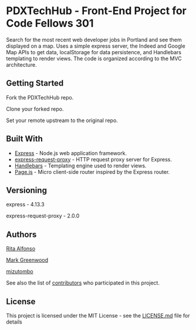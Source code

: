 # PDXTechHub - Front-End Project for Code Fellows 301

Search for the most recent web developer jobs in Portland and see them displayed on a map. Uses a simple express server, the Indeed and Google Map APIs to get data, localStorage for data persistence, and Handlebars templating to render views.  The code is organized according to the MVC architecture.

## Getting Started

Fork the PDXTechHub repo.

Clone your forked repo.

Set your remote upstream to the original repo.


## Built With

* [Express](https://expressjs.com) - Node.js web application framework.
* [express-request-proxy](https://www.npmjs.com/package/express-request-proxy) - HTTP request proxy server for Express.
* [Handlebars](handlebarsjs.com) - Templating engine used to render views.
* [Page.js](https://visionmedia.github.io/page.js/) - Micro client-side router inspired by the Express router.

## Versioning

express - 4.13.3

express-request-proxy - 2.0.0

## Authors

[Rita Alfonso](https://github.com/alfonsotech)

[Mark Greenwood](https://github.com/markgreenwood)

[mizutombo](https://github.com/mizutombo)

See also the list of [contributors](https://github.com/markgreenwood/PDXTechHub/graphs/contributors) who participated in this project.

## License

This project is licensed under the MIT License - see the [LICENSE.md](LICENSE.md) file for details
